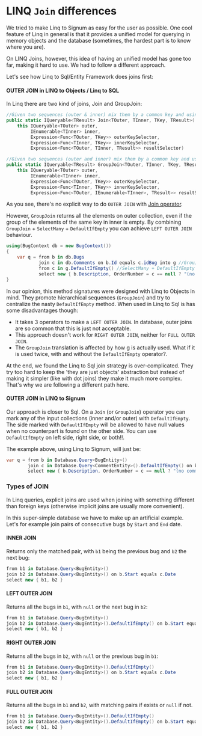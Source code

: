 ﻿# LINQ `Join` differences

We tried to make Linq to Signum as easy for the user as possible. One cool feature of Linq in general is that it provides a unified model for querying in memory objects and the database (sometimes, the hardest part is to know where you are).

On LINQ Joins, however, this idea of having an unified model has gone too far, making it hard to use. We had to follow a different approach. 

Let's see how Linq to Sql/Entity Framework does joins first: 

#### OUTER JOIN in LINQ to Objects / Linq to SQL

In Linq there are two kind of joins, Join and GroupJoin:

```C#
//Given two sequences (outer & inner) mix them by a common key and using resultSelector combines each possible pair. 
public static IQueryable<TResult> Join<TOuter, TInner, TKey, TResult>(
    this IQueryable<TOuter> outer, 
         IEnumerable<TInner> inner, 
         Expression<Func<TOuter, TKey>> outerKeySelector, 
         Expression<Func<TInner, TKey>> innerKeySelector, 
         Expression<Func<TOuter, TInner, TResult>> resultSelector)

//Given two sequences (outer and inner) mix them by a common key and using resultSelector combines each element in outer with all the elements with the same key on inner.
public static IQueryable<TResult> GroupJoin<TOuter, TInner, TKey, TResult>(
    this IQueryable<TOuter> outer, 
         IEnumerable<TInner> inner,
         Expression<Func<TOuter, TKey>> outerKeySelector, 
         Expression<Func<TInner, TKey>> innerKeySelector, 
         Expression<Func<TOuter, IEnumerable<TInner>, TResult>> resultSelector)
```

As you see, there's no explicit way to do `OUTER JOIN` with [Join operator](http://www.hookedonlinq.com/JoinOperator.ashx). 

However, `GroupJoin` returns all the elements on outer collection, even if the group of the elements of the same key in inner is empty. By combining `GroupJoin` + `SelectMany` + `DefaultIfEmpty` you can achieve `LEFT OUTER JOIN` behaviour.

```C#
using(BugContext db = new BugContext())
{
	var q = from b in db.Bugs
	        join c in db.Comments on b.Id equals c.idBug into g //GrouJoin
	        from c in g.DefaultIfEmpty() //SelectMany + DefaultIfEmpty
	        select new { b.Description, OrderNumber = c == null ? "(no comment)" : c.Text };
}
```

In our opinion, this method signatures were designed with Linq to Objects in mind. They promote hierarchical sequences (`GroupJoin`) and try to centralize the nasty `DefaultIfEmpty` method. When used in Linq to Sql is has some disadvantages though: 

* It takes 3 operators to make a `LEFT OUTER JOIN`. In database, outer joins are so common that this is just not acceptable.
* This approach doesn't work for `RIGHT OUTER JOIN`, neither for `FULL OUTER JOIN`.
* The `GroupJoin` translation is affected by how g is actually used. What if it is used twice, with and without the `DefaultIfEmpty` operator?. 

At the end, we found the Linq to Sql join strategy is over-complicated. They try too hard to keep the 'they are just objects' abstraction but instead of making it simpler (like with dot joins) they make it much more complex. That's why we are following a different path here.


#### OUTER JOIN in LINQ to Signum

Our approach is closer to Sql. On a `Join` (or `GroupJoin`) operator you can mark any of the input collections (inner and/or outer) with `DefaultIfEmpty`. The side marked with `DefaultIfEmpty` will be allowed to have null values when no counterpart is found on the other side. You can use `DefaultIfEmpty` on left side, right side, or both!!.

The example above, using Linq to Signum, will just be: 


```C#
var q = from b in Database.Query<BugEntity>()
        join c in Database.Query<CommentEntity>().DefaultIfEmpty() on b equals c.Bug
        select new { b.Description, OrderNumber = c == null ? "(no comment)" : c.Text };
```

### Types of JOIN

In Linq queries, explicit joins are used when joining with something different than foreign keys (otherwise implicit joins are usually more convenient).

In this super-simple database we have to make up an artificial example. Let's for example join pairs of consecutive bugs by `Start` and `End` date.   

#### INNER JOIN

Returns only the matched pair, with `b1` being the previous bug and `b2` the next bug: 

```C#
from b1 in Database.Query<BugEntity>()
join b2 in Database.Query<BugEntity>() on b.Start equals c.Date 
select new { b1, b2 }
````

#### LEFT OUTER JOIN

Returns all the bugs in `b1`, with `null` or the next bug in `b2`:

```C#
from b1 in Database.Query<BugEntity>()
join b2 in Database.Query<BugEntity>().DefaultIfEmpty() on b.Start equals c.Date 
select new { b1, b2 }
````

#### RIGHT OUTER JOIN

Returns all the bugs in `b2`, with `null` or the previous bug in `b1`:

```C#
from b1 in Database.Query<BugEntity>().DefaultIfEmpty() 
join b2 in Database.Query<BugEntity>() on b.Start equals c.Date 
select new { b1, b2 }
````

#### FULL OUTER JOIN

Returns all the bugs in `b1` and `b2`, with matching pairs if exists or `null` if not. 

```C#
from b1 in Database.Query<BugEntity>().DefaultIfEmpty() 
join b2 in Database.Query<BugEntity>().DefaultIfEmpty() on b.Start equals c.Date 
select new { b1, b2 }
